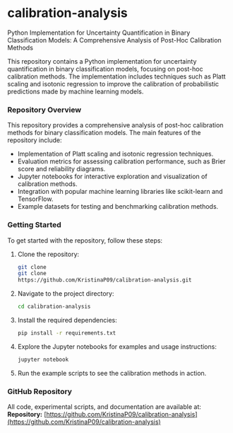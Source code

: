 # calibration-analysis

Python Implementation for Uncertainty Quantification in Binary Classification Models: A Comprehensive Analysis of Post-Hoc Calibration Methods

This repository contains a Python implementation for uncertainty quantification in binary classification models, focusing on post-hoc calibration methods. The implementation includes techniques such as Platt scaling and isotonic regression to improve the calibration of probabilistic predictions made by machine learning models.

### **Repository Overview**

This repository provides a comprehensive analysis of post-hoc calibration methods for binary classification models. The main features of the repository include:

- Implementation of Platt scaling and isotonic regression techniques.
- Evaluation metrics for assessing calibration performance, such as Brier score and reliability diagrams.
- Jupyter notebooks for interactive exploration and visualization of calibration methods.
- Integration with popular machine learning libraries like scikit-learn and TensorFlow.
- Example datasets for testing and benchmarking calibration methods.

### **Getting Started**
To get started with the repository, follow these steps:
1. Clone the repository:
   ```bash
   git clone
   git clone
   https://github.com/KristinaP09/calibration-analysis.git
    ```

2. Navigate to the project directory:
    ```bash
    cd calibration-analysis
    ```
3. Install the required dependencies:
    ```bash
   pip install -r requirements.txt
    ```
4. Explore the Jupyter notebooks for examples and usage instructions:
    ```bash
    jupyter notebook
     ```
5. Run the example scripts to see the calibration methods in action.
### **GitHub Repository**
All code, experimental scripts, and documentation are available at:
**Repository:** [https://github.com/KristinaP09/calibration-analysis](https://github.com/KristinaP09/calibration-analysis)
